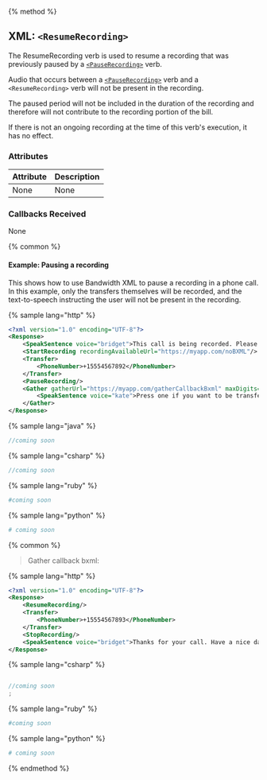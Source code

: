 {% method %}
## XML: `<ResumeRecording>`
The ResumeRecording verb is used to resume a recording that was previously paused by a [`<PauseRecording>`](pauseRecording.md) verb.

Audio that occurs between a [`<PauseRecording>`](pauseRecording.md) verb and a `<ResumeRecording>` verb will not be present in the recording.

The paused period will not be included in the duration of the recording and therefore will not contribute to the recording portion of the bill.

If there is not an ongoing recording at the time of this verb's execution, it has no effect.

### Attributes
| Attribute | Description |
|:----------|:------------|
| None      | None        |

### Callbacks Received
None

{% common %}

#### Example: Pausing a recording

This shows how to use Bandwidth XML to pause a recording in a phone call.
In this example, only the transfers themselves will be recorded, and the text-to-speech instructing the user will not be present in the recording.

{% sample lang="http" %}


```XML
<?xml version="1.0" encoding="UTF-8"?>
<Response>
    <SpeakSentence voice="bridget">This call is being recorded. Please wait while we transfer you.</SpeakSentence>
    <StartRecording recordingAvailableUrl="https://myapp.com/noBXML"/>
    <Transfer>
        <PhoneNumber>+15554567892</PhoneNumber>
    </Transfer>
    <PauseRecording/>
    <Gather gatherUrl="https://myapp.com/gatherCallbackBxml" maxDigits="1" firstDigitTimeout="10">
        <SpeakSentence voice="kate">Press one if you want to be transferred to another number.</SpeakSentence>
    </Gather>
</Response>
```

{% sample lang="java" %}

```java
//coming soon
```

{% sample lang="csharp" %}

```csharp
//coming soon
```

{% sample lang="ruby" %}

```ruby
#coming soon
```

{% sample lang="python" %}

```python
# coming soon
```

{% common %}

> Gather callback bxml:

{% sample lang="http" %}


```XML
<?xml version="1.0" encoding="UTF-8"?>
<Response>
    <ResumeRecording/>
    <Transfer>
        <PhoneNumber>+15554567893</PhoneNumber>
    </Transfer>
    <StopRecording/>
    <SpeakSentence voice="bridget">Thanks for your call. Have a nice day!</SpeakSentence>
</Response>
```

{% sample lang="csharp" %}

```csharp

//coming soon
;
```

{% sample lang="ruby" %}

```ruby
#coming soon
```

{% sample lang="python" %}

```python
# coming soon
```


{% endmethod %}
